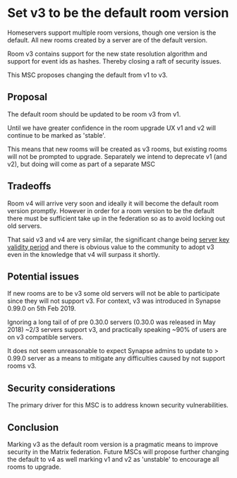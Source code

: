 # Set v3 to be the default room version

Homeservers support multiple room versions, though one version is the default.
All new rooms created by a server are of the default version.

Room v3 contains support for the new state resolution algorithm and support
for event ids as hashes. Thereby closing a raft of security issues.

This MSC proposes changing the default from v1 to v3.


## Proposal

The default room should be updated to be room v3 from v1.

Until we have greater confidence in the room upgrade UX v1 and v2 will continue
to be marked as 'stable'.

This means that new rooms will be created as v3 rooms, but existing rooms will
not be prompted to upgrade. Separately we intend to deprecate v1 (and v2), but
doing will come as part of a separate MSC

## Tradeoffs

Room v4 will arrive very soon and ideally it will become the default room
version promptly. However in order for a room version to be the default there
must be sufficient take up in the federation so as to avoid locking out old
servers.

That said v3 and v4 are very similar, the significant change being
[server key validity period](https://github.com/matrix-org/synapse/issues/4364)
and there is obvious value to the community to adopt v3 even in the
knowledge that v4 will surpass it shortly.

## Potential issues

If new rooms are to be v3 some old servers will not be able to participate
since they will not support v3. For context, v3 was introduced in Synapse 0.99.0
on 5th Feb 2019.

Ignoring a long tail of of pre 0.30.0 servers (0.30.0 was released in
May 2018) ~2/3 servers support v3, and practically speaking ~90% of users are
on v3 compatible servers.

It does not seem unreasonable to expect Synapse admins to update to > 0.99.0
server as a means to mitigate any difficulties caused by not support rooms v3.


## Security considerations

The primary driver for this MSC is to address known security vulnerabilities.

## Conclusion

Marking v3 as the default room version is a pragmatic means to improve security
in the Matrix federation. Future MSCs will propose further changing the default
to v4 as well marking v1 and v2 as 'unstable' to encourage all rooms to upgrade.
